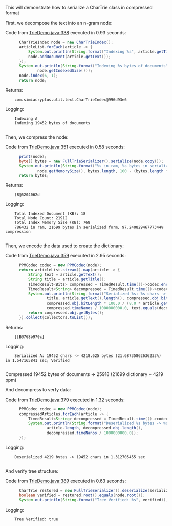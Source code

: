 This will demonstrate how to serialize a CharTrie class in compressed format


First, we decompose the text into an n-gram node:

Code from [TrieDemo.java:338](../../src/test/java/com/simiacryptus/util/text/TrieDemo.java#L338) executed in 0.93 seconds: 
```java
      CharTrieIndex node = new CharTrieIndex();
      articleList.forEach(article -> {
          System.out.println(String.format("Indexing %s", article.getTitle()));
          node.addDocument(article.getText());
      });
      System.out.println(String.format("Indexing %s bytes of documents",
              node.getIndexedSize()));
      node.index(6, 1);
      return node;
```
Returns: 
```
    com.simiacryptus.util.text.CharTrieIndex@996d93e6
```
Logging: 
```
    Indexing A
    Indexing 19452 bytes of documents
    
```



Then, we compress the node:

Code from [TrieDemo.java:351](../../src/test/java/com/simiacryptus/util/text/TrieDemo.java#L351) executed in 0.58 seconds: 
```java
      print(node);
      byte[] bytes = new FullTrieSerializer().serialize(node.copy());
      System.out.println(String.format("%s in ram, %s bytes in serialized form, %s%% compression",
              node.getMemorySize(), bytes.length, 100 - (bytes.length * 100.0 / node.getMemorySize())));
      return bytes;
```
Returns: 
```
    [B@5204062d
```
Logging: 
```
    Total Indexed Document (KB): 18
    Total Node Count: 21912
    Total Index Memory Size (KB): 768
    786432 in ram, 21699 bytes in serialized form, 97.24082946777344% compression
    
```

Then, we encode the data used to create the dictionary:

Code from [TrieDemo.java:359](../../src/test/java/com/simiacryptus/util/text/TrieDemo.java#L359) executed in 2.95 seconds: 
```java
      PPMCodec codec = new PPMCodec(node);
      return articleList.stream().map(article -> {
          String text = article.getText();
          String title = article.getTitle();
          TimedResult<Bits> compressed = TimedResult.time(()->codec.encodePPM(text, Integer.MAX_VALUE));
          TimedResult<String> decompressed = TimedResult.time(()->codec.decodePPM(compressed.obj.getBytes(), Integer.MAX_VALUE));
          System.out.println(String.format("Serialized %s: %s chars -> %s bytes (%s%%) in %s sec; %s",
                  title, article.getText().length(), compressed.obj.bitLength / 8.0,
                  compressed.obj.bitLength * 100.0 / (8.0 * article.getText().length()),
                  compressed.timeNanos / 1000000000.0, text.equals(decompressed.obj)?"Verified":"Failed Validation"));
          return compressed.obj.getBytes();
      }).collect(Collectors.toList());
```
Returns: 
```
    [[B@768b970c]
```
Logging: 
```
    Serialized A: 19452 chars -> 4218.625 bytes (21.68735862636233%) in 1.547165841 sec; Verified
    
```

Compressed 19452 bytes of documents -> 25918 (21699 dictionary + 4219 ppm)

And decompress to verfy data:

Code from [TrieDemo.java:379](../../src/test/java/com/simiacryptus/util/text/TrieDemo.java#L379) executed in 1.32 seconds: 
```java
      PPMCodec codec = new PPMCodec(node);
      compressedArticles.forEach(article -> {
          TimedResult<String> decompressed = TimedResult.time(()->codec.decodePPM(article, Integer.MAX_VALUE));
          System.out.println(String.format("Deserialized %s bytes -> %s chars in %s sec",
                  article.length, decompressed.obj.length(),
                  decompressed.timeNanos / 1000000000.0));
      });
```
Logging: 
```
    Deserialized 4219 bytes -> 19452 chars in 1.312705455 sec
    
```



And verify tree structure:

Code from [TrieDemo.java:389](../../src/test/java/com/simiacryptus/util/text/TrieDemo.java#L389) executed in 0.63 seconds: 
```java
      CharTrie restored = new FullTrieSerializer().deserialize(serializedTrie);
      boolean verified = restored.root().equals(node.root());
      System.out.println(String.format("Tree Verified: %s", verified));
```
Logging: 
```
    Tree Verified: true
    
```

